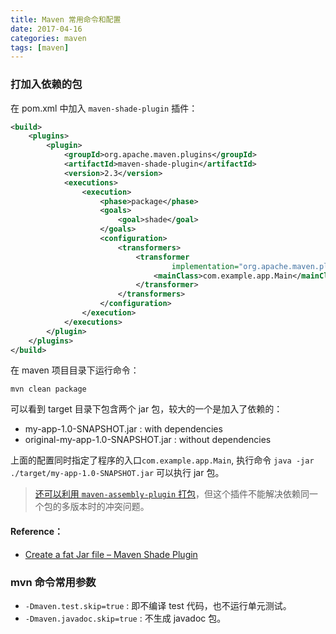 ```yaml
---
title: Maven 常用命令和配置
date: 2017-04-16
categories: maven
tags: [maven]
---
```


### 打加入依赖的包

在 pom.xml 中加入 `maven-shade-plugin` 插件：

```xml
<build>
    <plugins>
        <plugin>
            <groupId>org.apache.maven.plugins</groupId>
            <artifactId>maven-shade-plugin</artifactId>
            <version>2.3</version>
            <executions>
                <execution>
                    <phase>package</phase>
                    <goals>
                        <goal>shade</goal>
                    </goals>
                    <configuration>
                        <transformers>
                            <transformer
                                    implementation="org.apache.maven.plugins.shade.resource.ManifestResourceTransformer">
                                <mainClass>com.example.app.Main</mainClass>
                            </transformer>
                        </transformers>
                    </configuration>
                </execution>
            </executions>
        </plugin>
    </plugins>
</build>
```

在 maven 项目目录下运行命令：

```shell
mvn clean package
```

可以看到 target 目录下包含两个 jar 包，较大的一个是加入了依赖的：

- my-app-1.0-SNAPSHOT.jar : with dependencies     
- original-my-app-1.0-SNAPSHOT.jar : without dependencies

上面的配置同时指定了程序的入口`com.example.app.Main`, 执行命令 `java -jar ./target/my-app-1.0-SNAPSHOT.jar` 可以执行 jar 包。

> [还可以利用 `maven-assembly-plugin` 打包](https://www.mkyong.com/maven/create-a-fat-jar-file-maven-assembly-plugin/)，但这个插件不能解决依赖同一个包的多版本时的冲突问题。

#### Reference：
- [Create a fat Jar file – Maven Shade Plugin](http://www.mkyong.com/maven/create-a-fat-jar-file-maven-shade-plugin/)

### mvn 命令常用参数

- `-Dmaven.test.skip=true` : 即不编译 test 代码，也不运行单元测试。
- `-Dmaven.javadoc.skip=true` : 不生成 javadoc 包。